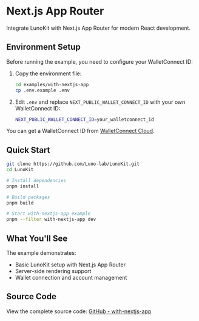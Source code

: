 # Next.js App Router

Integrate LunoKit with Next.js App Router for modern React development.

## Environment Setup

Before running the example, you need to configure your WalletConnect ID:

1. Copy the environment file:
   ```bash
   cd examples/with-nextjs-app
   cp .env.example .env
   ```

2. Edit `.env` and replace `NEXT_PUBLIC_WALLET_CONNECT_ID` with your own WalletConnect ID:
   ```bash
   NEXT_PUBLIC_WALLET_CONNECT_ID=your_walletconnect_id
   ```

You can get a WalletConnect ID from [WalletConnect Cloud](https://dashboard.reown.com/).

## Quick Start

```bash
git clone https://github.com/Luno-lab/LunoKit.git
cd LunoKit

# Install dependencies
pnpm install

# Build packages
pnpm build

# Start with-nextjs-app example
pnpm --filter with-nextjs-app dev
```

## What You'll See

The example demonstrates:
- Basic LunoKit setup with Next.js App Router
- Server-side rendering support
- Wallet connection and account management

## Source Code

View the complete source code: [GitHub - with-nextjs-app](https://github.com/Luno-lab/LunoKit/tree/main/examples/with-nextjs-app)
